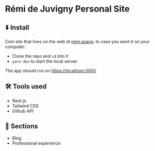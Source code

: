 # Rémi de Juvigny Personal Site

## ⬇️ Install

Cool site that lives on the web at [remi.space](https://remi.space). In case you want it on your computer:

* Clone the repo and `cd` into it
* `yarn dev` to start the local server.

The app should run on [https://localhost:3000](localhost:3000).

## 🛠 Tools used

* Next.js
* Tailwind CSS
* Github API

## 📂 Sections

* Blog
* Professional experience
